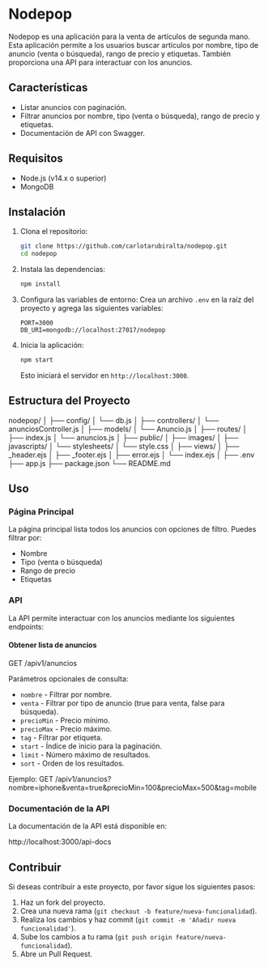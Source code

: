 # Nodepop

Nodepop es una aplicación para la venta de artículos de segunda mano. Esta aplicación permite a los usuarios buscar artículos por nombre, tipo de anuncio (venta o búsqueda), rango de precio y etiquetas. También proporciona una API para interactuar con los anuncios.

## Características

- Listar anuncios con paginación.
- Filtrar anuncios por nombre, tipo (venta o búsqueda), rango de precio y etiquetas.
- Documentación de API con Swagger.

## Requisitos

- Node.js (v14.x o superior)
- MongoDB

## Instalación

1. Clona el repositorio:
    ```sh
    git clone https://github.com/carlotarubiralta/nodepop.git
    cd nodepop
    ```

2. Instala las dependencias:
    ```sh
    npm install
    ```

3. Configura las variables de entorno:
    Crea un archivo `.env` en la raíz del proyecto y agrega las siguientes variables:
    ```
    PORT=3000
    DB_URI=mongodb://localhost:27017/nodepop
    ```

4. Inicia la aplicación:
    ```sh
    npm start
    ```

    Esto iniciará el servidor en `http://localhost:3000`.

## Estructura del Proyecto
nodepop/
│
├── config/
│ └── db.js
│
├── controllers/
│ └── anunciosController.js
│
├── models/
│ └── Anuncio.js
│
├── routes/
│ ├── index.js
│ └── anuncios.js
│
├── public/
│ ├── images/
│ ├── javascripts/
│ └── stylesheets/
│ └── style.css
│
├── views/
│ ├── _header.ejs
│ ├── _footer.ejs
│ ├── error.ejs
│ └── index.ejs
│
├── .env
├── app.js
├── package.json
└── README.md

## Uso

### Página Principal

La página principal lista todos los anuncios con opciones de filtro. Puedes filtrar por:

- Nombre
- Tipo (venta o búsqueda)
- Rango de precio
- Etiquetas

### API

La API permite interactuar con los anuncios mediante los siguientes endpoints:

#### Obtener lista de anuncios

GET /apiv1/anuncios


Parámetros opcionales de consulta:
- `nombre` - Filtrar por nombre.
- `venta` - Filtrar por tipo de anuncio (true para venta, false para búsqueda).
- `precioMin` - Precio mínimo.
- `precioMax` - Precio máximo.
- `tag` - Filtrar por etiqueta.
- `start` - Índice de inicio para la paginación.
- `limit` - Número máximo de resultados.
- `sort` - Orden de los resultados.

Ejemplo:
GET /apiv1/anuncios?nombre=iphone&venta=true&precioMin=100&precioMax=500&tag=mobile


### Documentación de la API

La documentación de la API está disponible en:

http://localhost:3000/api-docs


## Contribuir

Si deseas contribuir a este proyecto, por favor sigue los siguientes pasos:

1. Haz un fork del proyecto.
2. Crea una nueva rama (`git checkout -b feature/nueva-funcionalidad`).
3. Realiza los cambios y haz commit (`git commit -m 'Añadir nueva funcionalidad'`).
4. Sube los cambios a tu rama (`git push origin feature/nueva-funcionalidad`).
5. Abre un Pull Request.